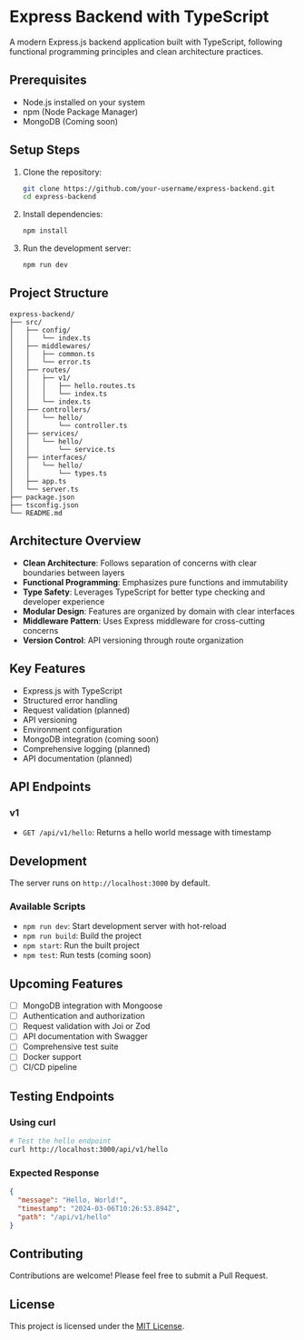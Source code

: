 # Express Backend with TypeScript

A modern Express.js backend application built with TypeScript, following functional programming principles and clean architecture practices.

## Prerequisites
- Node.js installed on your system
- npm (Node Package Manager)
- MongoDB (Coming soon)

## Setup Steps

1. Clone the repository:
   ```bash
   git clone https://github.com/your-username/express-backend.git
   cd express-backend
   ```

2. Install dependencies:
   ```bash
   npm install
   ```

3. Run the development server:
   ```bash
   npm run dev
   ```

## Project Structure
```
express-backend/
├── src/
│   ├── config/
│   │   └── index.ts
│   ├── middlewares/
│   │   ├── common.ts
│   │   └── error.ts
│   ├── routes/
│   │   ├── v1/
│   │   │   ├── hello.routes.ts
│   │   │   └── index.ts
│   │   └── index.ts
│   ├── controllers/
│   │   └── hello/
│   │       └── controller.ts
│   ├── services/
│   │   └── hello/
│   │       └── service.ts
│   ├── interfaces/
│   │   └── hello/
│   │       └── types.ts
│   ├── app.ts
│   └── server.ts
├── package.json
├── tsconfig.json
└── README.md
```

## Architecture Overview
- **Clean Architecture**: Follows separation of concerns with clear boundaries between layers
- **Functional Programming**: Emphasizes pure functions and immutability
- **Type Safety**: Leverages TypeScript for better type checking and developer experience
- **Modular Design**: Features are organized by domain with clear interfaces
- **Middleware Pattern**: Uses Express middleware for cross-cutting concerns
- **Version Control**: API versioning through route organization

## Key Features
- Express.js with TypeScript
- Structured error handling
- Request validation (planned)
- API versioning
- Environment configuration
- MongoDB integration (coming soon)
- Comprehensive logging (planned)
- API documentation (planned)

## API Endpoints
### v1
- `GET /api/v1/hello`: Returns a hello world message with timestamp

## Development
The server runs on `http://localhost:3000` by default.

### Available Scripts
- `npm run dev`: Start development server with hot-reload
- `npm run build`: Build the project
- `npm start`: Run the built project
- `npm test`: Run tests (coming soon)

## Upcoming Features
- [ ] MongoDB integration with Mongoose
- [ ] Authentication and authorization
- [ ] Request validation with Joi or Zod
- [ ] API documentation with Swagger
- [ ] Comprehensive test suite
- [ ] Docker support
- [ ] CI/CD pipeline

## Testing Endpoints

### Using curl
```bash
# Test the hello endpoint
curl http://localhost:3000/api/v1/hello
```

### Expected Response
```json
{
  "message": "Hello, World!",
  "timestamp": "2024-03-06T10:26:53.894Z",
  "path": "/api/v1/hello"
}
```

## Contributing
Contributions are welcome! Please feel free to submit a Pull Request.

## License
This project is licensed under the [MIT License](LICENSE). 